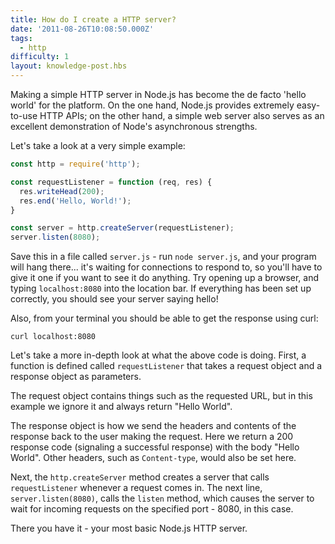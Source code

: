 ```yaml
---
title: How do I create a HTTP server?
date: '2011-08-26T10:08:50.000Z'
tags:
  - http
difficulty: 1
layout: knowledge-post.hbs
---
```


Making a simple HTTP server in Node.js has become the de facto 'hello world' for the platform. On the one hand, Node.js provides extremely easy-to-use HTTP APIs; on the other hand, a simple web server also serves as an excellent demonstration of Node's asynchronous strengths.

Let's take a look at a very simple example:

```javascript
const http = require('http');

const requestListener = function (req, res) {
  res.writeHead(200);
  res.end('Hello, World!');
}

const server = http.createServer(requestListener);
server.listen(8080);
```

Save this in a file called `server.js` - run `node server.js`, and your program will hang there... it's waiting for connections to respond to, so you'll have to give it one if you want to see it do anything. Try opening up a browser, and typing `localhost:8080` into the location bar. If everything has been set up correctly, you should see your server saying hello!

Also, from your terminal you should be able to get the response using curl:

```
curl localhost:8080
```

Let's take a more in-depth look at what the above code is doing. First, a function is defined called `requestListener` that takes a request object and a response object as parameters.

The request object contains things such as the requested URL, but in this example we ignore it and always return "Hello World".

The response object is how we send the headers and contents of the response back to the user making the request. Here we return a 200 response code (signaling a successful response) with the body "Hello World". Other headers, such as `Content-type`, would also be set here.

Next, the `http.createServer` method creates a server that calls `requestListener` whenever a request comes in. The next line, `server.listen(8080)`, calls the `listen` method, which causes the server to wait for incoming requests on the specified port - 8080, in this case.

There you have it - your most basic Node.js HTTP server.

